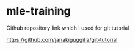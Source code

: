 # mle-training


Github repository link which I used for git tutorial

https://github.com/janakiguggilla/git-tutorial
